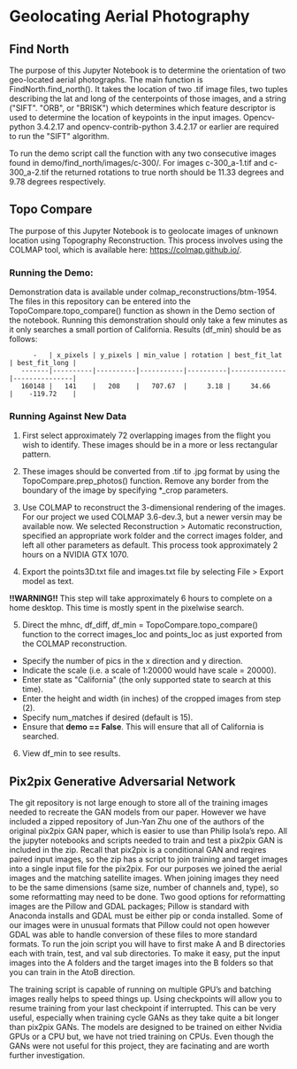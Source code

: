 # Geolocating Aerial Photography

## Find North

The purpose of this Jupyter Notebook is to determine the orientation of two geo-located aerial photographs.  The main function is FindNorth.find_north().  It takes the location of two .tif image files, two tuples describing the lat and long of the centerpoints of those images, and a string ("SIFT". "ORB", or "BRISK") which determines which feature descriptor is used to determine the location of keypoints in the input images.  Opencv-python 3.4.2.17 and opencv-contrib-python 3.4.2.17 or earlier are required to run the "SIFT" algorithm.

To run the demo script call the function with any two consecutive images found in demo/find_north/images/c-300/.  For images c-300_a-1.tif and c-300_a-2.tif the returned rotations to true north should be 11.33 degrees and 9.78 degrees respectively.


## Topo Compare

The purpose of this Jupyter Notebook is to geolocate images of unknown location using Topography Reconstruction.  This process involves using the COLMAP tool, which is available here: https://colmap.github.io/.

### Running the Demo:

Demonstration data is available under colmap_reconstructions/btm-1954.  The files in this repository can be entered into the TopoCompare.topo_compare() function as shown in the Demo section of the notebook.  Running this demonstration should only take a few minutes as it only searches a small portion of California.  Results (df_min) should be as follows:

          -   | x_pixels | y_pixels | min_value | rotation | best_fit_lat | best_fit_long |
       -------|----------|----------|-----------|----------|--------------|---------------|
       160148 |   141    |   208    |   707.67  |     3.18 |     34.66    |    -119.72    |

### Running Against New Data

1) First select approximately 72 overlapping images from the flight you wish to identify.  These images should be in a more or less rectangular pattern.

2) These images should be converted from .tif to .jpg format by using the TopoCompare.prep_photos() function.  Remove any border from the boundary of the image by specifying *_crop parameters.

3) Use COLMAP to reconstruct the 3-dimensional rendering of the images.  For our project we used COLMAP 3.6-dev.3, but a newer versin may be available now.  We selected Reconstruction > Automatic reconstruction, specified an appropriate work folder and the correct images folder, and left all other parameters as default.  This process took approximately 2 hours on a NVIDIA GTX 1070.

4) Export the points3D.txt file and images.txt file by selecting File > Export model as text.

**!!WARNING!!** This step will take approximately 6 hours to complete on a home desktop.  This time is mostly spent in the pixelwise search.  

5) Direct the mhnc, df_diff, df_min = TopoCompare.topo_compare() function to the correct images_loc and points_loc as just exported from the COLMAP reconstruction.  
- Specify the number of pics in the x direction and y direction. 
- Indicate the scale (i.e. a scale of 1:20000 would have scale = 20000).
- Enter state as "California" (the only supported state to search at this time).
- Enter the height and width (in inches) of the cropped images from step (2).
- Specify num_matches if desired (default is 15).
- Ensure that **demo == False**.  This will ensure that all of California is searched.

6) View df_min to see results.


## Pix2pix Generative Adversarial Network

The git repository is not large enough to store all of the training images needed to recreate the GAN models from our paper. However we have included a zipped repository of Jun-Yan Zhu one of the authors of the original pix2pix GAN paper, which is easier to use than Philip Isola’s repo. All the jupyter notebooks and scripts needed to train and test a pix2pix GAN is included in the zip. Recall that pix2pix is a conditional GAN and reqires paired input images, so the zip has a script to join training and target images into a single input file for the pix2pix. For our purposes we joined the aerial images and the matching satellite images. When joining images they need to be the same dimensions (same size, number of channels and, type), so some reformatting may need to be done. Two good options for reformatting images are the Pillow and GDAL packages; Pillow is standard with Anaconda installs and GDAL must be either pip or conda installed.  Some of our images were in unusual formats that Pillow could not open however GDAL was able to handle conversion of these files to more standard formats. To run the join script you will have to first make A and B directories each with train, test, and val sub directories. To make it easy, put the input images into the A folders and the target images into the B folders so that you can train in the AtoB direction.

The training script is capable of running on multiple GPU’s and batching images really helps to speed things up. Using checkpoints will allow you to resume training from your last checkpoint if interrupted. This can be very useful, especially when training cycle GANs as they take quite a bit longer than pix2pix GANs. The models are designed to be trained on either Nvidia GPUs or a CPU but, we have not tried training on CPUs. Even though the GANs were not useful for this project, they are facinating and are worth further investigation.

